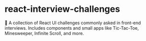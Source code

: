# react-interview-challenges
🚀 A collection of React UI challenges commonly asked in front-end interviews. Includes components and small apps like Tic-Tac-Toe, Minesweeper, Infinite Scroll, and more.
